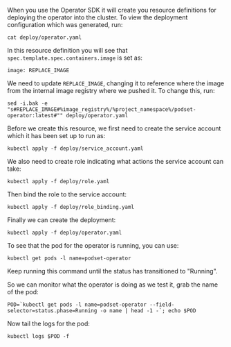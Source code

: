 When you use the Operator SDK it will create you resource definitions for deploying the operator into the cluster. To view the deployment configuration which was generated, run:

```execute
cat deploy/operator.yaml
```

In this resource definition you will see that `spec.template.spec.containers.image` is set as:

```
image: REPLACE_IMAGE
```

We need to update `REPLACE_IMAGE`, changing it to reference where the image from the internal image registry where we pushed it. To change this, run:

```execute
sed -i.bak -e "s#REPLACE_IMAGE#%image_registry%/%project_namespace%/podset-operator:latest#"" deploy/operator.yaml
```

Before we create this resource, we first need to create the service account which it has been set up to run as:

```execute
kubectl apply -f deploy/service_account.yaml
```

We also need to create role indicating what actions the service account can take:

```execute
kubectl apply -f deploy/role.yaml
```

Then bind the role to the service account:

```execute
kubectl apply -f deploy/role_binding.yaml
```

Finally we can create the deployment:

```execute
kubectl apply -f deploy/operator.yaml
```

To see that the pod for the operator is running, you can use:

```execute
kubectl get pods -l name=podset-operator
```

Keep running this command until the status has transitioned to "Running".

So we can monitor what the operator is doing as we test it, grab the name of the pod:

```execute-2
POD=`kubectl get pods -l name=podset-operator --field-selector=status.phase=Running -o name | head -1 -`; echo $POD
```

Now tail the logs for the pod:

```execute-2
kubectl logs $POD -f
```
